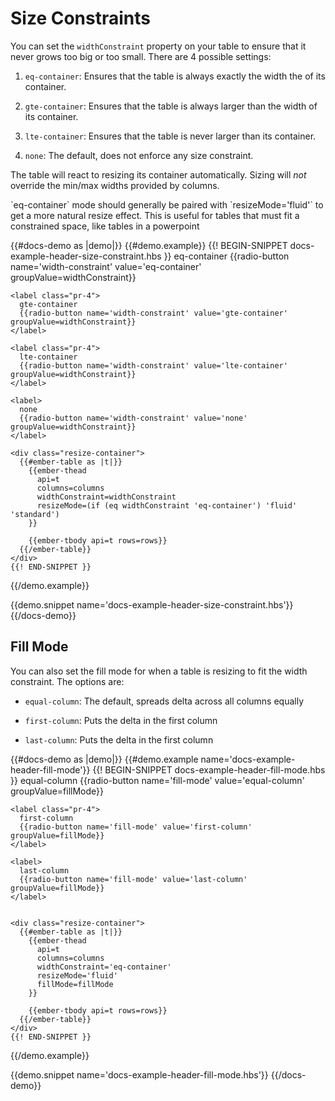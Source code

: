 # Size Constraints

You can set the `widthConstraint` property on your table to ensure that it never
grows too big or too small. There are 4 possible settings:

1. `eq-container`: Ensures that the table is always exactly the width the of its
container.

2. `gte-container`: Ensures that the table is always larger than the width of
its container.

3. `lte-container`: Ensures that the table is never larger than its container.

4. `none`: The default, does not enforce any size constraint.

The table will react to resizing its container automatically. Sizing will _not_
override the min/max widths provided by columns.

<aside>
  `eq-container` mode should generally be paired with `resizeMode='fluid'` to
  get a more natural resize effect. This is useful for tables that must fit
  a constrained space, like tables in a powerpoint
</aside>

{{#docs-demo as |demo|}}
  {{#demo.example}}
    {{! BEGIN-SNIPPET docs-example-header-size-constraint.hbs }}
    <label class="pr-4">
      eq-container
      {{radio-button name='width-constraint' value='eq-container' groupValue=widthConstraint}}
    </label>

    <label class="pr-4">
      gte-container
      {{radio-button name='width-constraint' value='gte-container' groupValue=widthConstraint}}
    </label>

    <label class="pr-4">
      lte-container
      {{radio-button name='width-constraint' value='lte-container' groupValue=widthConstraint}}
    </label>

    <label>
      none
      {{radio-button name='width-constraint' value='none' groupValue=widthConstraint}}
    </label>

    <div class="resize-container">
      {{#ember-table as |t|}}
        {{ember-thead
          api=t
          columns=columns
          widthConstraint=widthConstraint
          resizeMode=(if (eq widthConstraint 'eq-container') 'fluid' 'standard')
        }}

        {{ember-tbody api=t rows=rows}}
      {{/ember-table}}
    </div>
    {{! END-SNIPPET }}
  {{/demo.example}}

  {{demo.snippet name='docs-example-header-size-constraint.hbs'}}
{{/docs-demo}}

## Fill Mode

You can also set the fill mode for when a table is resizing to fit the width
constraint. The options are:

* `equal-column`: The default, spreads delta across all columns equally

* `first-column`: Puts the delta in the first column

* `last-column`: Puts the delta in the first column

{{#docs-demo as |demo|}}
  {{#demo.example name='docs-example-header-fill-mode'}}
    {{! BEGIN-SNIPPET docs-example-header-fill-mode.hbs }}
    <label class="pr-4">
      equal-column
      {{radio-button name='fill-mode' value='equal-column' groupValue=fillMode}}
    </label>

    <label class="pr-4">
      first-column
      {{radio-button name='fill-mode' value='first-column' groupValue=fillMode}}
    </label>

    <label>
      last-column
      {{radio-button name='fill-mode' value='last-column' groupValue=fillMode}}
    </label>


    <div class="resize-container">
      {{#ember-table as |t|}}
        {{ember-thead
          api=t
          columns=columns
          widthConstraint='eq-container'
          resizeMode='fluid'
          fillMode=fillMode
        }}

        {{ember-tbody api=t rows=rows}}
      {{/ember-table}}
    </div>
    {{! END-SNIPPET }}
  {{/demo.example}}

  {{demo.snippet name='docs-example-header-fill-mode.hbs'}}
{{/docs-demo}}

